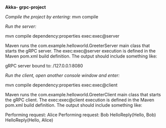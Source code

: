 **Akka- grpc-project**

_Compile the project by entering:_
mvn compile

_Run the server:_

mvn compile dependency:properties exec:exec@server

Maven runs the com.example.helloworld.GreeterServer main class that starts the gRPC server. The exec:exec@server execution is defined in the Maven pom.xml build definition.
The output should include something like:

gRPC server bound to: /127.0.0.1:8080

_Run the client, open another console window and enter:_

mvn compile dependency:properties exec:exec@client

Maven runs the com.example.helloworld.GreeterClient main class that starts the gRPC client. The exec:exec@client execution is defined in the Maven pom.xml build definition.
The output should include something like:

Performing request: Alice
Performing request: Bob
HelloReply(Hello, Bob)
HelloReply(Hello, Alice)
